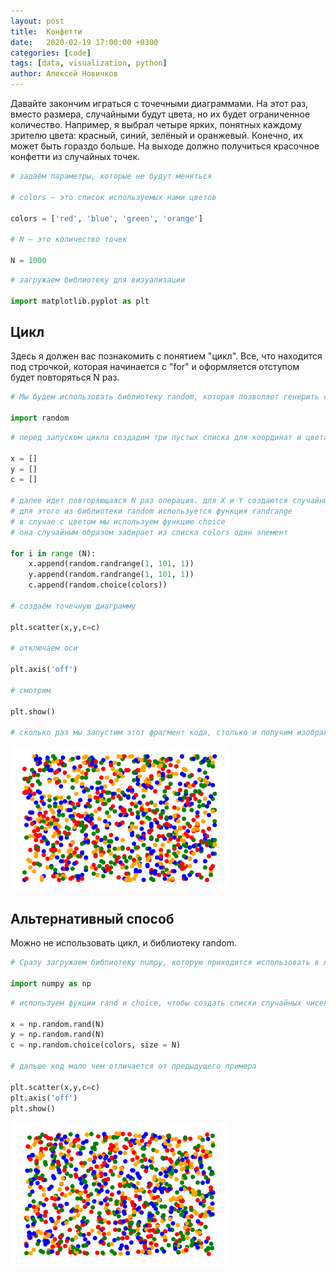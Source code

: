```yaml
---
layout: post
title:  Конфетти
date:   2020-02-19 17:00:00 +0300
categories: [code]
tags: [data, visualization, python]
author: Алексей Новичков
---
```


Давайте закончим играться с точечными диаграммами. На этот раз, вместо размера, случайными будут цвета, но их будет ограниченное количество. Например, я выбрал четыре ярких, понятных каждому зрителю цвета: красный, синий, зелёный и оранжевый. Конечно, их может быть гораздо больше. На выходе должно получиться красочное конфетти из случайных точек.


```python
# задаём параметры, которые не будут меняться

# colors — это список используемых нами цветов

colors = ['red', 'blue', 'green', 'orange']

# N — это количество точек

N = 1000
```


```python
# загружаем библиотеку для визуализации

import matplotlib.pyplot as plt
```

## Цикл
Здесь я должен вас познакомить с понятием "цикл". Все, что находится под строчкой, которая начинается с "for" и оформляется отступом будет повторяться N раз.


```python
# Мы будем использовать библиотеку random, которая позволяет генерить случайные числа

import random
```


```python
# перед запуском цикла создадим три пустых списка для координат и цвета

x = []
y = []
c = []

# далее идет повторяющаяся N раз операция. для X и Y создаются случайные числа от 1 до 101
# для этого из библиотеки random используется функция randrange
# в случае с цветом мы используем функцию choice
# она случайным образом забирает из списка colors один элемент 

for i in range (N):
    x.append(random.randrange(1, 101, 1))
    y.append(random.randrange(1, 101, 1))
    c.append(random.choice(colors))
    
# создаём точечную диаграмму

plt.scatter(x,y,c=c)

# отключаем оси

plt.axis('off')

# смотрим

plt.show()

# сколько раз мы запустим этот фрагмент кода, столько и получим изображения с разной композицией
```


![png](/assets/output_5_0.png)


## Альтернативный способ

Можно не использовать цикл, и библиотеку random.


```python
# Сразу загружаем библиотеку numpy, которую приходится использовать в любой непонятной ситуации

import numpy as np
```


```python
# используем фукции rand и choice, чтобы создать списки случайных чисел и цветов

x = np.random.rand(N)
y = np.random.rand(N)
c = np.random.choice(colors, size = N)

# дальше код мало чем отличается от предыдущего примера

plt.scatter(x,y,c=c)
plt.axis('off')
plt.show()
```


![png](/assets/output_8_0.png)

